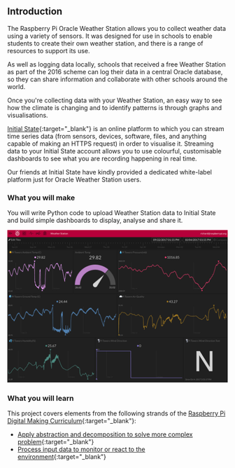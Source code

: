 ## Introduction

The Raspberry Pi Oracle Weather Station allows you to collect weather data using a variety of sensors. It was designed for use in schools to enable students to create their own weather station, and there is a range of resources to support its use.

As well as logging data locally, schools that received a free Weather Station as part of the 2016 scheme can log their data in a central Oracle database, so they can share information and collaborate with other schools around the world.

Once you're collecting data with your Weather Station, an easy way to see how the climate is changing and to identify patterns is through graphs and visualisations.

[Initial State](https://www.initialstate.com/){:target="_blank"} is an online platform to which you can stream time series data (from sensors, devices, software, files, and anything capable of making an HTTPS request) in order to visualise it. Streaming data to your Initial State account allows you to use colourful, customisable dashboards to see what you are recording happening in real time.

Our friends at Initial State have kindly provided a dedicated white-label platform just for Oracle Weather Station users.

### What you will make

You will write Python code to upload Weather Station data to Initial State and build simple dashboards to display, analyse and share it.

![](images/image1.png)

### What you will learn


This project covers elements from the following strands of the [Raspberry Pi Digital Making Curriculum](http://rpf.io/curriculum){:target="_blank"}:

+ [Apply abstraction and decomposition to solve more complex problem](https://curriculum.raspberrypi.org/programming/developer/){:target="_blank"}
+ [Process input data to monitor or react to the environment](https://www.raspberrypi.org/curriculum/physical-computing/developer){:target="_blank"}

